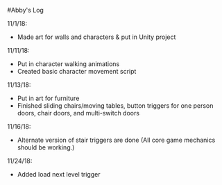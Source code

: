 #Abby's Log

11/1/18:
- Made art for walls and characters & put in Unity project

11/11/18:
- Put in character walking animations
- Created basic character movement script

11/13/18:
- Put in art for furniture
- Finished sliding chairs/moving tables, button triggers for one person doors, chair doors, and multi-switch doors 

11/16/18:
- Alternate version of stair triggers are done (All core game mechanics should be working.)

11/24/18:
- Added load next level trigger

